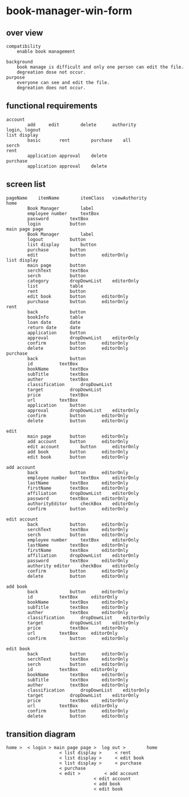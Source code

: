 # book-manager-win-form

## over view						
	compatibility							
		enable book management						
								
	background							
		book manage is difficult and only one person can edit the file.	
		degreation dose not occur.				
	purpose			
		everyone can see and edit the file.
		degreation does not occur.
								
## functional requirements
	account
			add		edit		delete		authority
	login, logout
	list display
			basic		rent		purchase	all
	serch
	rent
			application	approval	delete
	purchase
			application	approval	delete

## screen list
	pageName	itemName		itemClass	viewAuthority				
	home							
			Book Manager		label				
			employee number		textBox				
			password		textBox				
			login			button				
	main page page							
			Book Manager		label		
			logout			button				
			list display		button				
			purchase		button				
			edit			button		editorOnly		
	list display							
			main page		button				
			serchText		textBox				
			serch			button				
			category		dropDownList	editorOnly		
			list			table				
			rent			button				
			edit book		button		editorOnly		
			purchase		button		editorOnly		
	rent							
			back			button				
			bookInfo		table				
			loan date		date				
			return date		date				
			application		button				
			approval		dropDownList	editorOnly		
			confirm			button		editorOnly		
			delete			button		editorOnly		
	purchase							
			back			button				
			id			textBox				
			bookName		textBox				
			subTitle		textBox				
			auther			textBox				
			classification		dropDownList				
			target			dropDownList				
			price			textBox				
			url			textBox				
			application		button				
			approval		dropDownList	editorOnly		
			confirm			button		editorOnly		
			delete			button		editorOnly		
								
	edit							
			main page		button		editorOnly		
			add account		button		editorOnly		
			edit account		button		editorOnly		
			add book		button		editorOnly		
			edit book		button		editorOnly		
								
	add account							
			back			button		editorOnly		
			employee number		textBox		editorOnly		
			lastName		textBox		editorOnly		
			firstName		textBox		editorOnly		
			affiliation		dropDownList	editorOnly		
			password		textBox		editorOnly		
			authorityEditor		checkBox	editorOnly		
			confirm			button		editorOnly		
								
	edit account							
			back			button		editorOnly		
			serchText		textBox		editorOnly		
			serch			button		editorOnly		
			employee number		textBox		editorOnly		
			lastName		textBox		editorOnly		
			firstName		textBox		editorOnly		
			affiliation		dropDownList	editorOnly		
			password		textBox		editorOnly		
			authority editor	checkBox	editorOnly		
			confirm			button		editorOnly		
			delete			button		editorOnly		
								
	add book							
			back			button		editorOnly		
			id			textBox		editorOnly		
			bookName		textBox		editorOnly		
			subTitle		textBox		editorOnly		
			auther			textBox		editorOnly		
			classification		dropDownList	editorOnly		
			target			dropDownList	editorOnly		
			price			textBox		editorOnly		
			url			textBox		editorOnly		
			confirm			button		editorOnly		
								
	edit book							
			back			button		editorOnly		
			serchText		textBox		editorOnly		
			serch			button		editorOnly		
			id			textBox		editorOnly		
			bookName		textBox		editorOnly		
			subTitle		textBox		editorOnly		
			auther			textBox		editorOnly		
			classification		dropDownList	editorOnly		
			target			dropDownList	editorOnly		
			price			textBox		editorOnly		
			url			textBox		editorOnly		
			confirm			button		editorOnly		
			delete			button		editorOnly		
								
## transition diagram								
	home >	< login > main page page >	log out >		 home
						< list display >	 < rent
						< list display >	 < edit book
						< list display >	 < purchase
						< purchase		
						< edit >		 < add account
									 < edit account
									 < add book
									 < edit book